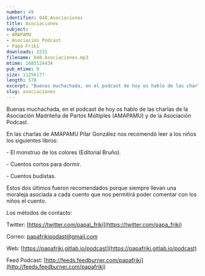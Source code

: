 ```yaml
---
number: 49
identifier: 048.Asociaciones
title: Asociaciones
subject:
- AMAPAMU
- Asociación Podcast
- Papá Friki
downloads: 2231
filename: 048.Asociaciones.mp3
mtime: 1685124434
pub_mtime: 0
size: 11256177
length: 578
excerpt: "Buenas muchachada, en el podcast de hoy os hablo de las charlas de la Asociación Madrileña de Partos Múltiples (AMAPAMU) y de la Asociación Podcast.  \n\nEn las charlas de AMAPAMU Pilar González nos recomendó leer a los niños los siguientes libros:\n\n\\- El monstruo de los colores (Editorial Bruño).\n\n\\- Cuentos cortos par"
slug: asociaciones
---
```

Buenas muchachada, en el podcast de hoy os hablo de las charlas de la Asociación Madrileña de Partos Múltiples (AMAPAMU) y de la Asociación Podcast.

En las charlas de AMAPAMU Pilar González nos recomendó leer a los niños los siguientes libros:

\- El monstruo de los colores (Editorial Bruño).

\- Cuentos cortos para dormir.

\- Cuentos budistas.

Estos dos últimos fueron recomendados porque siempre llevan una moraleja asociada a cada cuento que nos permitirá poder comentar con los niños el cuento.

Los métodos de contacto:

Twitter: [https://twitter.com/papa\_friki](https://twitter.com/papa_friki)

Correo: [papafrikipodast@gmail.com](https://archive.org/details/papafrikipodast@gmail.com)

Web: [https://papafriki.gitlab.io/podcast](https://papafriki.gitlab.io/podcast)

Feed Podcast: [http://feeds.feedburner.com/papafriki](http://feeds.feedburner.com/papafriki)